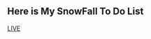 <h2>Here is My SnowFall To Do List</h2>
<a href="https://snowfall-todo-list-yr.vercel.app/">LIVE</a>